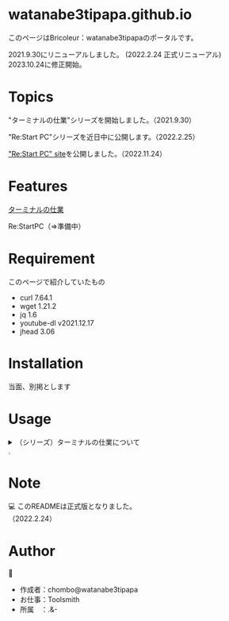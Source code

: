 # watanabe3tipapa.github.io
 
このページはBricoleur：watanabe3tipapaのポータルです。

2021.9.30にリニューアルしました。 (2022.2.24 正式リニューアル)
2023.10.24に修正開始。



# Topics

"ターミナルの仕業"シリーズを開始しました。（2021.9.30）  

"Re:Start PC"シリーズを近日中に公開します。（2022.2.25）

["Re:Start PC" site](https://restart-pc.super.site/ "Re:Start PC ACTION")を公開しました。（2022.11.24）


# Features
 
[ターミナルの仕業](HowtoexecutefromTerminal.md)  

Re:StartPC（=>準備中）
# Requirement
このページで紹介していたもの
 
* curl 7.64.1
* wget 1.21.2
* jq 1.6
* youtube-dl v2021.12.17
* jhead 3.06
 
# Installation
 
当面、別掲とします
# Usage

<details><summary>（シリーズ）ターミナルの仕業について</summary>

[001回](./HowtoexecutefromTerminal/001kai.md)は、とりあえずターミナルで何かをやってみたい人向けの紹介となっていますので悪しからず。  

[002回](./HowtoexecutefromTerminal/002kai.md)回は、ちょいと長めのコマンドです。  

[003回](./HowtoexecutefromTerminal/003kai.mid)は、いまさらですが、MP3生成という内容になっています。  

[004回](./HowtoexecutefromTerminal/004kai.md)は、コマンドライン上でJPEGファイルのEXIF情報を削除する方法です。


</details> .   

# Note
:computer: 
このREADMEは正式版となりました。  
（2022.2.24）
 
# Author
:open_file_folder:
* 作成者：chombo@watanabe3tipapa
* お仕事：Toolsmith
* 所属　：.&-  


